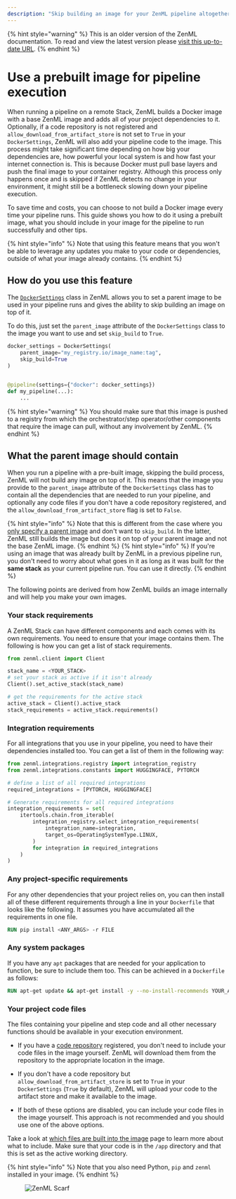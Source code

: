 ```yaml
---
description: "Skip building an image for your ZenML pipeline altogether."
---
```


{% hint style="warning" %}
This is an older version of the ZenML documentation. To read and view the latest version please [visit this up-to-date URL](https://docs.zenml.io).
{% endhint %}


# Use a prebuilt image for pipeline execution

When running a pipeline on a remote Stack, ZenML builds a Docker image with a base ZenML image and adds all of your project dependencies to it. Optionally, if a code repository is not registered and `allow_download_from_artifact_store` is not set to `True` in your `DockerSettings`, ZenML will also add your pipeline code to the image. This process might take significant time depending on how big your dependencies are, how powerful your local system is and how fast your internet connection is. This is because Docker must pull base layers and push the final image to your container registry. Although this process only happens once and is skipped if ZenML detects no change in your environment, it might still be a bottleneck slowing down your pipeline execution.

To save time and costs, you can choose to not build a Docker image every time your pipeline runs. This guide shows you how to do it using a prebuilt image, what you should include in your image for the pipeline to run successfully and other tips.

{% hint style="info" %}
Note that using this feature means that you won't be able to leverage any updates you make to your code or dependencies, outside of what your image already contains.
{% endhint %}

## How do you use this feature

The [`DockerSettings`](./docker-settings-on-a-pipeline.md#specify-docker-settings-for-a-pipeline) class in ZenML allows you to set a parent image to be used in your pipeline runs and gives the ability to skip building an image on top of it.

To do this, just set the `parent_image` attribute of the `DockerSettings` class to the image you want to use and set `skip_build` to `True`.

```python
docker_settings = DockerSettings(
    parent_image="my_registry.io/image_name:tag",
    skip_build=True
)


@pipeline(settings={"docker": docker_settings})
def my_pipeline(...):
    ...
```

{% hint style="warning" %}
You should make sure that this image is pushed to a registry from which the orchestrator/step operator/other components that require the image can pull, without any involvement by ZenML.
{% endhint %}

## What the parent image should contain

When you run a pipeline with a pre-built image, skipping the build process, ZenML will not build any image on top of it. This means that the image you provide to the `parent_image` attribute of the `DockerSettings` class has to contain all the dependencies that are needed to run your pipeline, and optionally any code files if you don't have a code repository registered, and the `allow_download_from_artifact_store` flag is set to `False`.

{% hint style="info" %}
Note that this is different from the case where you [only specify a parent image](./docker-settings-on-a-pipeline.md#using-a-pre-built-parent-image) and don't want to `skip_build`. In the latter, ZenML still builds the image but does it on top of your parent image and not the base ZenML image.
{% endhint %}
{% hint style="info" %}
If you're using an image that was already built by ZenML in a previous pipeline run, you don't need to worry about what goes in it as long as it was built for the **same stack** as your current pipeline run. You can use it directly.
{% endhint %}

The following points are derived from how ZenML builds an image internally and will help you make your own images.

### Your stack requirements

A ZenML Stack can have different components and each comes with its own requirements. You need to ensure that your image contains them. The following is how you can get a list of stack requirements.

```python
from zenml.client import Client

stack_name = <YOUR_STACK>
# set your stack as active if it isn't already
Client().set_active_stack(stack_name)

# get the requirements for the active stack
active_stack = Client().active_stack
stack_requirements = active_stack.requirements()
```

### Integration requirements

For all integrations that you use in your pipeline, you need to have their dependencies installed too. You can get a list of them in the following way:

```python
from zenml.integrations.registry import integration_registry
from zenml.integrations.constants import HUGGINGFACE, PYTORCH

# define a list of all required integrations
required_integrations = [PYTORCH, HUGGINGFACE]

# Generate requirements for all required integrations
integration_requirements = set(
    itertools.chain.from_iterable(
        integration_registry.select_integration_requirements(
            integration_name=integration,
            target_os=OperatingSystemType.LINUX,
        )
        for integration in required_integrations
    )
)
```

### Any project-specific requirements

For any other dependencies that your project relies on, you can then install all of these different requirements through a line in your `Dockerfile` that looks like the following. It assumes you have accumulated all the requirements in one file.

```Dockerfile
RUN pip install <ANY_ARGS> -r FILE
```

### Any system packages

If you have any `apt` packages that are needed for your application to function, be sure to include them too. This can be achieved in a `Dockerfile` as follows:

```Dockerfile
RUN apt-get update && apt-get install -y --no-install-recommends YOUR_APT_PACKAGES
```

### Your project code files

The files containing your pipeline and step code and all other necessary functions should be available in your execution environment.

- If you have a [code repository](https://docs.zenml.io/user-guides/production-guide/connect-code-repository) registered, you don't need to include your code files in the image yourself. ZenML will download them from the repository to the appropriate location in the image.

- If you don't have a code repository but `allow_download_from_artifact_store` is set to `True` in your `DockerSettings` (`True` by default), ZenML will upload your code to the artifact store and make it available to the image.

- If both of these options are disabled, you can include your code files in the image yourself. This approach is not recommended and you should use one of the above options.

Take a look at [which files are built into the image](./which-files-are-built-into-the-image.md) page to learn more about what to include. Make sure that your code is in the `/app` directory and that this is set as the active working directory.


{% hint style="info" %}
Note that you also need Python, `pip` and `zenml` installed in your image.
{% endhint %}

<!-- For scarf -->
<figure><img alt="ZenML Scarf" referrerpolicy="no-referrer-when-downgrade" src="https://static.scarf.sh/a.png?x-pxid=f0b4f458-0a54-4fcd-aa95-d5ee424815bc" /></figure>

